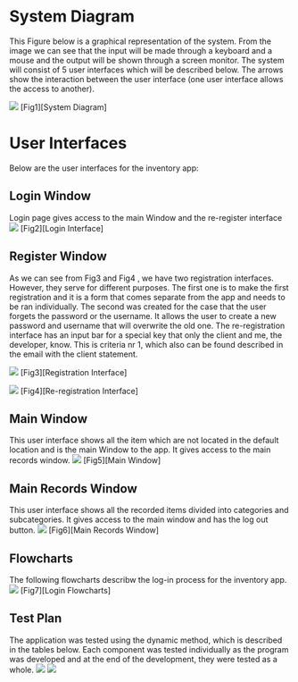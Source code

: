 System Diagram
==================
This Figure below is a graphical representation of the system. From the image we can see that the input will be made through a keyboard and a mouse and the output will be shown through a screen monitor. The system will consist of 5 user interfaces which will be described below. The arrows show the interaction between the user interface (one user interface allows the access to another).

![](SystemDiagram.png)
[Fig1][System Diagram]

User Interfaces
===================
Below are the user interfaces for the inventory app:

Login Window
-------------
Login page gives access to the main Window and the re-register interface
![](Login.png)
[Fig2][Login Interface]


Register Window
----------------
As we can see from Fig3 and Fig4 , we have two registration interfaces. However, they serve for different purposes. The first one is to make the first registration and it is a form that comes separate from the app and needs to be ran individually. 
The second was created for the case that the user forgets the password or the username. It allows the user to create a new password and username that will overwrite the old one. The re-registration interface has an input bar for a special key that only the client and me, the developer, know. This is criteria nr 1, which also can be found described in the email with the client statement. 

![](register.png)
[Fig3][Registration Interface]

![](re-register.png)
[Fig4][Re-registration Interface]

Main Window
--------------------
This user interface shows all the item which are not located in the default location and is the main Window to the app. It gives access to the main records window.
![](notInWardrobe.png)
[Fig5][Main Window]

Main Records Window 
---------------------
This user interface shows all the recorded items divided into categories and subcategories. It gives access to the main window and has the log out button.
![](mainRecords.png)
[Fig6][Main Records Window]


Flowcharts
-------------
The following flowcharts describw the log-in process for the inventory app.
![](Login_flowcharts.png)
[Fig7][Login Flowcharts]

Test Plan
-------------
The application was tested using the dynamic method, which is described in the tables below. Each component was tested individually as the program was developed and at the end of the development, they were tested as a whole.
![](TestPlan1.png)
![](TestPlan2.png)
